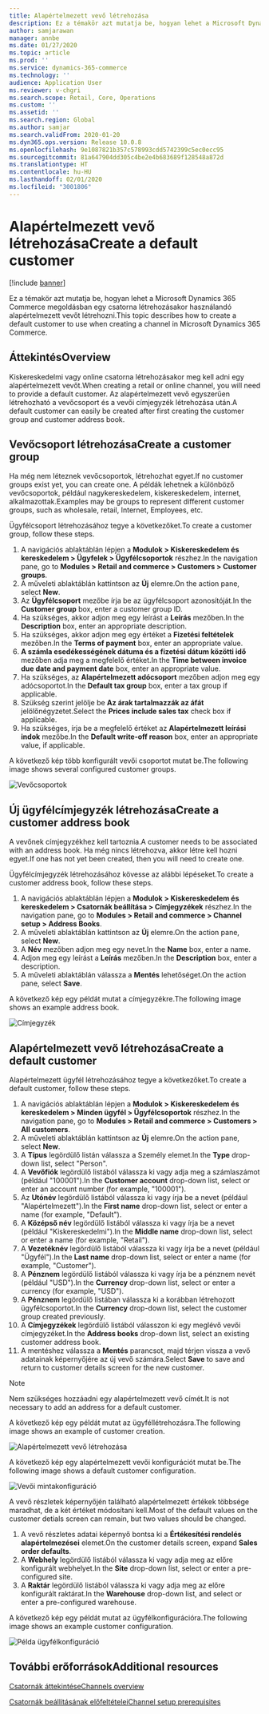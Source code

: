 ```yaml
---
title: Alapértelmezett vevő létrehozása
description: Ez a témakör azt mutatja be, hogyan lehet a Microsoft Dynamics 365 Commerce megoldásban egy csatorna létrehozásakor használandó alapértelmezett vevőt létrehozni.
author: samjarawan
manager: annbe
ms.date: 01/27/2020
ms.topic: article
ms.prod: ''
ms.service: dynamics-365-commerce
ms.technology: ''
audience: Application User
ms.reviewer: v-chgri
ms.search.scope: Retail, Core, Operations
ms.custom: ''
ms.assetid: ''
ms.search.region: Global
ms.author: samjar
ms.search.validFrom: 2020-01-20
ms.dyn365.ops.version: Release 10.0.8
ms.openlocfilehash: 9e1087821b357c578993cdd5742399c5ec0ecc95
ms.sourcegitcommit: 81a647904dd305c4be2e4b683689f128548a872d
ms.translationtype: HT
ms.contentlocale: hu-HU
ms.lasthandoff: 02/01/2020
ms.locfileid: "3001806"
---
```

# <a name="create-a-default-customer"></a><span data-ttu-id="fdff8-103">Alapértelmezett vevő létrehozása</span><span class="sxs-lookup"><span data-stu-id="fdff8-103">Create a default customer</span></span>


[!include [banner](includes/banner.md)]

<span data-ttu-id="fdff8-104">Ez a témakör azt mutatja be, hogyan lehet a Microsoft Dynamics 365 Commerce megoldásban egy csatorna létrehozásakor használandó alapértelmezett vevőt létrehozni.</span><span class="sxs-lookup"><span data-stu-id="fdff8-104">This topic describes how to create a default customer to use when creating a channel in Microsoft Dynamics 365 Commerce.</span></span>

## <a name="overview"></a><span data-ttu-id="fdff8-105">Áttekintés</span><span class="sxs-lookup"><span data-stu-id="fdff8-105">Overview</span></span>

<span data-ttu-id="fdff8-106">Kiskereskedelmi vagy online csatorna létrehozásakor meg kell adni egy alapértelmezett vevőt.</span><span class="sxs-lookup"><span data-stu-id="fdff8-106">When creating a retail or online channel, you will need to provide a default customer.</span></span> <span data-ttu-id="fdff8-107">Az alapértelmezett vevő egyszerűen létrehozható a vevőcsoport és a vevői címjegyzék létrehozása után.</span><span class="sxs-lookup"><span data-stu-id="fdff8-107">A default customer can easily be created after first creating the customer group and customer address book.</span></span>

## <a name="create-a-customer-group"></a><span data-ttu-id="fdff8-108">Vevőcsoport létrehozása</span><span class="sxs-lookup"><span data-stu-id="fdff8-108">Create a customer group</span></span>

<span data-ttu-id="fdff8-109">Ha még nem léteznek vevőcsoportok, létrehozhat egyet.</span><span class="sxs-lookup"><span data-stu-id="fdff8-109">If no customer groups exist yet, you can create one.</span></span> <span data-ttu-id="fdff8-110">A példák lehetnek a különböző vevőcsoportok, például nagykereskedelem, kiskereskedelem, internet, alkalmazottak.</span><span class="sxs-lookup"><span data-stu-id="fdff8-110">Examples may be groups to represent different customer groups, such as wholesale, retail, Internet, Employees, etc.</span></span>

<span data-ttu-id="fdff8-111">Ügyfélcsoport létrehozásához tegye a következőket.</span><span class="sxs-lookup"><span data-stu-id="fdff8-111">To create a customer group, follow these steps.</span></span>

1. <span data-ttu-id="fdff8-112">A navigációs ablaktáblán lépjen a **Modulok \> Kiskereskedelem és kereskedelem \> Ügyfelek \> Ügyfélcsoportok** részhez.</span><span class="sxs-lookup"><span data-stu-id="fdff8-112">In the navigation pane, go to **Modules \> Retail and commerce \> Customers \> Customer groups**.</span></span>
1. <span data-ttu-id="fdff8-113">A műveleti ablaktáblán kattintson az **Új** elemre.</span><span class="sxs-lookup"><span data-stu-id="fdff8-113">On the action pane, select **New**.</span></span>
1. <span data-ttu-id="fdff8-114">Az **Ügyfélcsoport** mezőbe írja be az ügyfélcsoport azonosítóját.</span><span class="sxs-lookup"><span data-stu-id="fdff8-114">In the **Customer group** box, enter a customer group ID.</span></span>
1. <span data-ttu-id="fdff8-115">Ha szükséges, akkor adjon meg egy leírást a **Leírás** mezőben.</span><span class="sxs-lookup"><span data-stu-id="fdff8-115">In the **Description** box, enter an appropriate description.</span></span>
1. <span data-ttu-id="fdff8-116">Ha szükséges, akkor adjon meg egy értéket a **Fizetési feltételek** mezőben.</span><span class="sxs-lookup"><span data-stu-id="fdff8-116">In the **Terms of payment** box, enter an appropriate value.</span></span>
1. <span data-ttu-id="fdff8-117">**A számla esedékességének dátuma és a fizetési dátum közötti idő** mezőben adja meg a megfelelő értéket.</span><span class="sxs-lookup"><span data-stu-id="fdff8-117">In the **Time between invoice due date and payment date** box, enter an appropriate value.</span></span>
1. <span data-ttu-id="fdff8-118">Ha szükséges, az **Alapértelmezett adócsoport** mezőben adjon meg egy adócsoportot.</span><span class="sxs-lookup"><span data-stu-id="fdff8-118">In the **Default tax group** box, enter a tax group if applicable.</span></span>
1. <span data-ttu-id="fdff8-119">Szükség szerint jelölje be **Az árak tartalmazzák az áfát** jelölőnégyzetet.</span><span class="sxs-lookup"><span data-stu-id="fdff8-119">Select the **Prices include sales tax** check box if applicable.</span></span>
1. <span data-ttu-id="fdff8-120">Ha szükséges, írja be a megfelelő értéket az **Alapértelmezett leírási indok** mezőbe.</span><span class="sxs-lookup"><span data-stu-id="fdff8-120">In the **Default write-off reason** box, enter an appropriate value, if applicable.</span></span>

<span data-ttu-id="fdff8-121">A következő kép több konfigurált vevői csoportot mutat be.</span><span class="sxs-lookup"><span data-stu-id="fdff8-121">The following image shows several configured customer groups.</span></span>

![Vevőcsoportok](media/customer-groups.png)

## <a name="create-a-customer-address-book"></a><span data-ttu-id="fdff8-123">Új ügyfélcímjegyzék létrehozása</span><span class="sxs-lookup"><span data-stu-id="fdff8-123">Create a customer address book</span></span>

<span data-ttu-id="fdff8-124">A vevőnek címjegyzékhez kell tartoznia.</span><span class="sxs-lookup"><span data-stu-id="fdff8-124">A customer needs to be associated with an address book.</span></span> <span data-ttu-id="fdff8-125">Ha még nincs létrehozva, akkor létre kell hozni egyet.</span><span class="sxs-lookup"><span data-stu-id="fdff8-125">If one has not yet been created, then you will need to create one.</span></span>

<span data-ttu-id="fdff8-126">Ügyfélcímjegyzék létrehozásához kövesse az alábbi lépéseket.</span><span class="sxs-lookup"><span data-stu-id="fdff8-126">To create a customer address book, follow these steps.</span></span>

1. <span data-ttu-id="fdff8-127">A navigációs ablaktáblán lépjen a **Modulok \> Kiskereskedelem és kereskedelem \> Csatornák beállítása \> Címjegyzékek** részhez.</span><span class="sxs-lookup"><span data-stu-id="fdff8-127">In the navigation pane, go to **Modules \> Retail and commerce \> Channel setup \> Address Books**.</span></span>
1. <span data-ttu-id="fdff8-128">A műveleti ablaktáblán kattintson az **Új** elemre.</span><span class="sxs-lookup"><span data-stu-id="fdff8-128">On the action pane, select **New**.</span></span>
1. <span data-ttu-id="fdff8-129">A **Név** mezőben adjon meg egy nevet.</span><span class="sxs-lookup"><span data-stu-id="fdff8-129">In the **Name** box, enter a name.</span></span>
1. <span data-ttu-id="fdff8-130">Adjon meg egy leírást a **Leírás** mezőben.</span><span class="sxs-lookup"><span data-stu-id="fdff8-130">In the **Description** box, enter a description.</span></span>
1. <span data-ttu-id="fdff8-131">A műveleti ablaktáblán válassza a **Mentés** lehetőséget.</span><span class="sxs-lookup"><span data-stu-id="fdff8-131">On the action pane, select **Save**.</span></span>

<span data-ttu-id="fdff8-132">A következő kép egy példát mutat a címjegyzékre.</span><span class="sxs-lookup"><span data-stu-id="fdff8-132">The following image shows an example address book.</span></span>

![Címjegyzék](media/address-book.png)

## <a name="create-a-default-customer"></a><span data-ttu-id="fdff8-134">Alapértelmezett vevő létrehozása</span><span class="sxs-lookup"><span data-stu-id="fdff8-134">Create a default customer</span></span>

<span data-ttu-id="fdff8-135">Alapértelmezett ügyfél létrehozásához tegye a következőket.</span><span class="sxs-lookup"><span data-stu-id="fdff8-135">To create a default customer, follow these steps.</span></span>

1. <span data-ttu-id="fdff8-136">A navigációs ablaktáblán lépjen a **Modulok \> Kiskereskedelem és kereskedelem \> Minden ügyfél \> Ügyfélcsoportok** részhez.</span><span class="sxs-lookup"><span data-stu-id="fdff8-136">In the navigation pane, go to **Modules \> Retail and commerce \> Customers \> All customers**.</span></span>
1. <span data-ttu-id="fdff8-137">A műveleti ablaktáblán kattintson az **Új** elemre.</span><span class="sxs-lookup"><span data-stu-id="fdff8-137">On the action pane, select **New**.</span></span>
1. <span data-ttu-id="fdff8-138">A **Típus** legördülő listán válassza a Személy elemet.</span><span class="sxs-lookup"><span data-stu-id="fdff8-138">In the **Type** drop-down list, select "Person".</span></span>
1. <span data-ttu-id="fdff8-139">A **Vevőfiók** legördülő listából válassza ki vagy adja meg a számlaszámot (például "100001").</span><span class="sxs-lookup"><span data-stu-id="fdff8-139">In the **Customer account** drop-down list, select or enter an account number (for example, "100001").</span></span>
1. <span data-ttu-id="fdff8-140">Az **Utónév** legördülő listából válassza ki vagy írja be a nevet (például "Alapértelmezett").</span><span class="sxs-lookup"><span data-stu-id="fdff8-140">In the **First name** drop-down list, select or enter a name (for example, "Default").</span></span>
1. <span data-ttu-id="fdff8-141">A **Középső név** legördülő listából válassza ki vagy írja be a nevet (például "Kiskereskedelmi").</span><span class="sxs-lookup"><span data-stu-id="fdff8-141">In the **Middle name** drop-down list, select or enter a name (for example, "Retail").</span></span>
1. <span data-ttu-id="fdff8-142">A **Vezetéknév** legördülő listából válassza ki vagy írja be a nevet (például "Ügyfél").</span><span class="sxs-lookup"><span data-stu-id="fdff8-142">In the **Last name** drop-down list, select or enter a name (for example, "Customer").</span></span>
1. <span data-ttu-id="fdff8-143">A **Pénznem** legördülő listából válassza ki vagy írja be a pénznem nevét (például "USD").</span><span class="sxs-lookup"><span data-stu-id="fdff8-143">In the **Currency** drop-down list, select or enter a currency (for example, "USD").</span></span>
1. <span data-ttu-id="fdff8-144">A **Pénznem** legördülő listában válassza ki a korábban létrehozott ügyfélcsoportot.</span><span class="sxs-lookup"><span data-stu-id="fdff8-144">In the **Currency** drop-down list, select the customer group created previously.</span></span>
1. <span data-ttu-id="fdff8-145">A **Címjegyzékek** legördülő listából válasszon ki egy meglévő vevői címjegyzéket.</span><span class="sxs-lookup"><span data-stu-id="fdff8-145">In the **Address books**  drop-down list, select an existing customer address book.</span></span>
1. <span data-ttu-id="fdff8-146">A mentéshez válassza a **Mentés** parancsot, majd térjen vissza a vevő adatainak képernyőjére az új vevő számára.</span><span class="sxs-lookup"><span data-stu-id="fdff8-146">Select **Save** to save and return to customer details screen for the new customer.</span></span>

> [!NOTE]
> <span data-ttu-id="fdff8-147">Nem szükséges hozzáadni egy alapértelmezett vevő címét.</span><span class="sxs-lookup"><span data-stu-id="fdff8-147">It is not necessary to add an address for a default customer.</span></span>

<span data-ttu-id="fdff8-148">A következő kép egy példát mutat az ügyféllétrehozásra.</span><span class="sxs-lookup"><span data-stu-id="fdff8-148">The following image shows an example of customer creation.</span></span>

![Alapértelmezett vevő létrehozása](media/default-customer-creation.png)

<span data-ttu-id="fdff8-150">A következő kép egy alapértelmezett vevői konfigurációt mutat be.</span><span class="sxs-lookup"><span data-stu-id="fdff8-150">The following image shows a default customer configuration.</span></span>

![Vevői mintakonfiguráció](media/default-customer-configuration1.png)

<span data-ttu-id="fdff8-152">A vevő részletek képernyőjén található alapértelmezett értékek többsége maradhat, de a két értéket módosítani kell.</span><span class="sxs-lookup"><span data-stu-id="fdff8-152">Most of the default values on the customer detials screen can remain, but two values should be changed.</span></span>

1. <span data-ttu-id="fdff8-153">A vevő részletes adatai képernyő bontsa ki a **Értékesítési rendelés alapértelmezései** elemet.</span><span class="sxs-lookup"><span data-stu-id="fdff8-153">On the customer details screen, expand **Sales order defaults**.</span></span>
1. <span data-ttu-id="fdff8-154">A **Webhely** legördülő listából válassza ki vagy adja meg az előre konfigurált webhelyet.</span><span class="sxs-lookup"><span data-stu-id="fdff8-154">In the **Site** drop-down list, select or enter a pre-configured site.</span></span>
1. <span data-ttu-id="fdff8-155">A **Raktár** legördülő listából válassza ki vagy adja meg az előre konfigurált raktárat.</span><span class="sxs-lookup"><span data-stu-id="fdff8-155">In the **Warehouse** drop-down list, and select or enter a pre-configured warehouse.</span></span>

<span data-ttu-id="fdff8-156">A következő kép egy példát mutat az ügyfélkonfigurációra.</span><span class="sxs-lookup"><span data-stu-id="fdff8-156">The following image shows an example customer configuration.</span></span>

![Példa ügyfélkonfiguráció](media/default-customer-configuration2.png)

## <a name="additional-resources"></a><span data-ttu-id="fdff8-158">További erőforrások</span><span class="sxs-lookup"><span data-stu-id="fdff8-158">Additional resources</span></span>

[<span data-ttu-id="fdff8-159">Csatornák áttekintése</span><span class="sxs-lookup"><span data-stu-id="fdff8-159">Channels overview</span></span>](channels-overview.md)

[<span data-ttu-id="fdff8-160">Csatornák beállításának előfeltételei</span><span class="sxs-lookup"><span data-stu-id="fdff8-160">Channel setup prerequisites</span></span>](channels-prerequisites.md)
